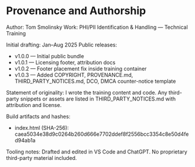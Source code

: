 # Provenance and Authorship

Author: Tom Smolinsky
Work: PHI/PII Identification & Handling — Technical Training

Initial drafting: Jan–Aug 2025
Public releases:
- v1.0.0 — Initial public bundle
- v1.0.1 — Licensing footer, attribution docs
- v1.0.2 — Footer placement fix inside training container
- v1.0.3 — Added COPYRIGHT, PROVENANCE.md, THIRD_PARTY_NOTICES.md, DCO, DMCA counter-notice template

Statement of originality:
I wrote the training content and code. Any third-party snippets or assets are listed in THIRD_PARTY_NOTICES.md with attribution and license.

Build artifacts and hashes:
- index.html (SHA-256): caea5034e38d9c0264b260d666e7702ddef8f2556bcc3354c8e50d4fed94ab1a

Tooling notes:
Drafted and edited in VS Code and ChatGPT. No proprietary third-party material included.
